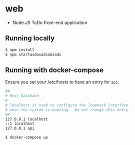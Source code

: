 # web
* Node.JS ToDo front-end application

## Running locally

```bash
$ npm install
$ npm startasdasadsadsads
```

## Running with docker-compose

Ensure you set your /etc/hosts to have an entry for `api`:

```bash
##
# Host Database
#
# localhost is used to configure the loopback interface
# when the system is booting.  Do not change this entry.
##
127.0.0.1 localhost
::1 localhost
127.0.0.1 api
```

```bash
$ docker-compose up
```
